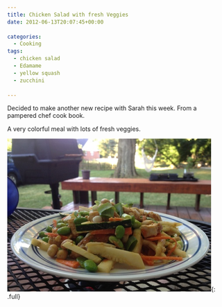 ```yaml
---
title: Chicken Salad with fresh Veggies
date: 2012-06-13T20:07:45+00:00

categories:
  - Cooking
tags:
  - chicken salad
  - Edamame
  - yellow squash
  - zucchini

---
```

Decided to make another new recipe with Sarah this week. From a pampered chef cook book.

A very colorful meal with lots of fresh veggies.

![Chicken Salad with Veggies](/images/posts/chicken-salad.jpg){: .full}
